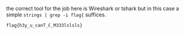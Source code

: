 the correct tool for the job here is Wireshark or tshark but in this case a simple `strings | grep -i flag{` suffices.

`flag{h3y_u_canT_C_M333lslsls}`